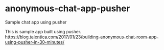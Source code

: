 # anonymous-chat-app-pusher
Sample chat app using pusher

This is sample app built using pusher. 
https://blog.talentica.com/2017/01/23/building-anonymous-chat-room-app-using-pusher-in-30-minutes/

